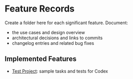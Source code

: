 # Feature Records

Create a folder here for each significant feature. Document:

- the use cases and design overview
- architectural decisions and links to commits
- changelog entries and related bug fixes

## Implemented Features

- [Test Project](test_project/README.md): sample tasks and tests for Codex
